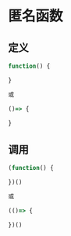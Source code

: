 # 匿名函数

## 定义

```js
function() {

}

或

()=> {

}
```

## 调用

```js
(function() {

})()

或

(()=> {

})()
```
